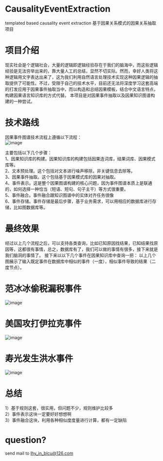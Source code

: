 # CausalityEventExtraction
templated based causality event extraction
基于因果关系模式的因果关系抽取项目

# 项目介绍
现实社会是个逻辑社会，大量的逻辑即逻辑经验存在于我们的脑海中，而这些逻辑经验是无法穷举出来的，靠大量人工的总结，显然不切实际。然而，幸好人类将这种逻辑用文字表达出来了，这为我们利用自然语言处理技术实现这种因果逻辑的抽取提供了可能性。不过，受限于自己的技术水平，目前还无法将深度学习这套高端的打发应用于因果事件抽取当中，而以构造和总结因果模板，结合中文语言特点，构建因果语言知识库的方式代替。
本项目是对因果事件抽取以及因果知识图谱构建的一种尝试。

# 技术路线
因果事件图谱技术流程上遵循以下流程：    
![image](https://github.com/liuhuanyong/CausalityEventGraph/blob/master/image/schema.jpg)

主要包括以下几个步骤：  
1、因果知识库的构建。因果知识库的构建包括因果连词库，结果词库、因果模式库等。  
2、文本预处理。这个包括对文本进行噪声移除，非关键信息去除等。  
3、因果事件抽取。这个包括基于因果模式库的因果对抽取。  
4、事件表示。这是整个因果图谱构建的核心问题，因为事件图谱本质上是联通的，如何选择一种恰当（短语、短句、句子主干）等方式很重要。  
5、事件融合。事件融合跟知识图谱中的实体对齐任务很像  
6、事件存储。事件存储是最后步骤，基于业务需求，可以用相应的数据库进行存储，比如图数据库等。    

# 最终效果
经过以上几个流程之后，可以支持各类查询，比如已知原因找结果，已知结果找原因等，这都很有事情，总之，数据库有了，我们可以做的事情有很多，接下来就是我们脑洞的事情了。
接下来以以下几个事件在因果知识库中查询一把：
以上几个图展示了输入既定事件在数据库中相似的事件（一度），相似事件导致的结果（二度节点）。
# 范冰冰偷税漏税事件
![image](https://github.com/liuhuanyong/CausalityEventGraph/blob/master/image/fangbingbing.png)

# 美国攻打伊拉克事件
![image](https://github.com/liuhuanyong/CausalityEventGraph/blob/master/image/gongda.png)

# 寿光发生洪水事件
![image](https://github.com/liuhuanyong/CausalityEventGraph/blob/master/image/shouguang.png)

# 总结
1）基于规则这套，很实用，但问题不少，规则维护比较多  
2）事件表示这块一定要好好想想啊  
3）事件融合这块，利用各种相似度度量进行计算，都有一定缺陷  

# question?
send mail to lhy_in_blcu@126.com
